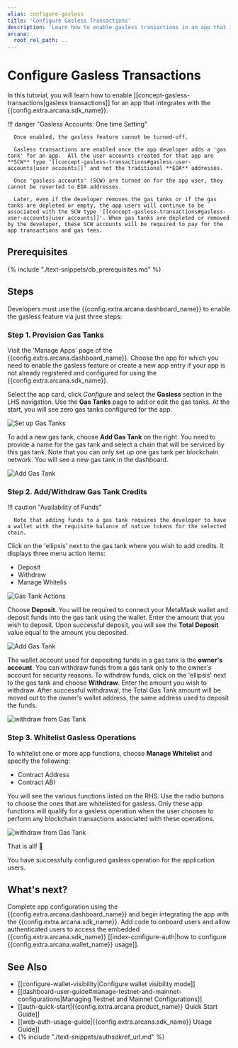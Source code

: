 ```yaml
---
alias: configure-gasless
title: 'Configure Gasless Transactions'
description: 'Learn how to enable gasless transactions in an app that integrates with the Arcana Auth SDK. Gas tanks must be added, adequate credit deposited in the gas tank and selected app operations must be whitelisted first before users can avail of gasless transactions.'
arcana:
  root_rel_path: ..
---
```


# Configure Gasless Transactions

In this tutorial, you will learn how to enable [[concept-gasless-transactions|gasless transactions]] for an app that integrates with the {{config.extra.arcana.sdk_name}}.

!!! danger "Gasless Accounts: One time Setting"

      Once enabled, the gasless feature cannot be turned-off. 
      
      Gasless transactions are enabled once the app developer adds a 'gas tank' for an app.  All the user accounts created for that app are **SCW** type '[[concept-gasless-transactions#gasless-user-accounts|user accounts]]' and not the traditional **EOA** addresses. 
      
      Once 'gasless accounts' (SCW) are turned on for the app user, they cannot be reverted to EOA addresses.
      
      Later, even if the developer removes the gas tanks or if the gas tanks are depleted or empty, the app users will continue to be associated with the SCW type '[[concept-gasless-transactions#gasless-user-accounts|user accounts]]'. When gas tanks are depleted or removed by the developer, these SCW accounts will be required to pay for the app transactions and gas fees. 

## Prerequisites

{% include "./text-snippets/db_prerequisites.md" %}

## Steps

Developers must use the {{config.extra.arcana.dashboard_name}} to enable the gasless feature via just three steps:

### Step 1. Provision Gas Tanks

Visit the 'Manage Apps' page of the {{config.extra.arcana.dashboard_name}}. Choose the app for which you need to enable the gasless feature or create a new app entry if your app is not already registered and configured for using the {{config.extra.arcana.sdk_name}}.

Select the app card, click *Configure* and select the **Gasless** section in the LHS navigation. Use the **Gas Tanks** page to add or edit the gas tanks. At the start, you will see zero gas tanks configured for the app.

<img src="/img/an_gl_db_new_config.png" alt="Set up Gas Tanks" class="an-screenshots"/>

To add a new gas tank, choose **Add Gas Tank** on the right. You need to provide a name for the gas tank and select a chain that will be serviced by this gas tank. Note that you can only set up one gas tank per blockchain network. You will see a new gas tank in the dashboard.

<img src="/img/an_gl_db_add_gas_tank.gif" alt="Add Gas Tank" class="an-screenshots"/>


### Step 2. Add/Withdraw Gas Tank Credits

!!! caution "Availability of Funds" 

      Note that adding funds to a gas tank requires the developer to have a wallet with the requisite balance of native tokens for the selected chain.

Click on the 'ellipsis' next to the gas tank where you wish to add credits. It displays three menu action items: 

* Deposit
* Withdraw
* Manage Whitelis

<img src="/img/an_gl_gas_tank_action.png" alt="Gas Tank Actions" class="an-screenshots"/>

Choose **Deposit**. You will be required to connect your MetaMask wallet and deposit funds into the gas tank using the wallet. Enter the amount that you wish to deposit. Upon successful deposit, you will see the **Total Deposit** value equal to the amount you deposited.

<img src="/img/an_gl_db_deposit.gif" alt="Add Gas Tank" class="an-screenshots"/>

The wallet account used for depositing funds in a gas tank is the **owner's account**.  You can withdraw funds from a gas tank only to the owner's account for security reasons. To withdraw funds, click on the 'ellipsis' next to the gas tank and choose **Withdraw**. Enter the amount you wish to withdraw. After successful withdrawal, the Total Gas Tank amount will be moved out to the owner's wallet address, the same address used to deposit the funds.

<img src="/img/an_gl_db_withdraw.gif" alt="withdraw from Gas Tank" class="an-screenshots"/>

### Step 3. Whitelist Gasless Operations

To whitelist one or more app functions, choose **Manage Whitelist** and specify the following:

* Contract Address
* Contract ABI

You will see the various functions listed on the RHS. Use the radio buttons to choose the ones that are whitelisted for gasless.  Only these app functions will qualify for a gasless operation when the user chooses to perform any blockchain transactions associated with these operations.

<img src="/img/an_gl_db_whitelist.gif" alt="withdraw from Gas Tank" class="an-screenshots"/>

That is all! 🎉

You have successfully configured gasless operation for the application users.  

## What's next?

Complete app configuration using the {{config.extra.arcana.dashboard_name}} and begin integrating the app with the {{config.extra.arcana.sdk_name}}. Add code to onboard users and allow authenticated users to access the embedded {{config.extra.arcana.sdk_name}} [[index-configure-auth|how to configure {{config.extra.arcana.wallet_name}} usage]].

## See Also

* [[configure-wallet-visibility|Configure wallet visibility mode]]
* [[dashboard-user-guide#manage-testnet-and-mainnet-configurations|Managing Testnet and Mainnet Configurations]]
* [[auth-quick-start|{{config.extra.arcana.product_name}} Quick Start Guide]] 
* [[web-auth-usage-guide|{{config.extra.arcana.sdk_name}} Usage Guide]]
* {% include "./text-snippets/authsdkref_url.md" %}
